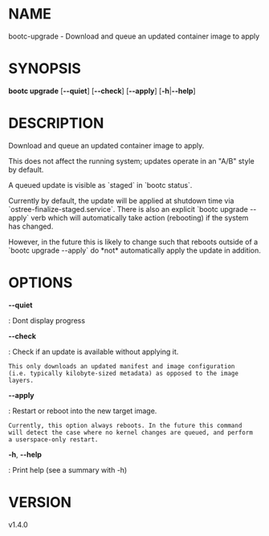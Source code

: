 # NAME

bootc-upgrade - Download and queue an updated container image to apply

# SYNOPSIS

**bootc upgrade** \[**\--quiet**\] \[**\--check**\] \[**\--apply**\]
\[**-h**\|**\--help**\]

# DESCRIPTION

Download and queue an updated container image to apply.

This does not affect the running system; updates operate in an \"A/B\"
style by default.

A queued update is visible as \`staged\` in \`bootc status\`.

Currently by default, the update will be applied at shutdown time via
\`ostree-finalize-staged.service\`. There is also an explicit \`bootc
upgrade \--apply\` verb which will automatically take action (rebooting)
if the system has changed.

However, in the future this is likely to change such that reboots
outside of a \`bootc upgrade \--apply\` do \*not\* automatically apply
the update in addition.

# OPTIONS

**\--quiet**

:   Dont display progress

**\--check**

:   Check if an update is available without applying it.

    This only downloads an updated manifest and image configuration
    (i.e. typically kilobyte-sized metadata) as opposed to the image
    layers.

**\--apply**

:   Restart or reboot into the new target image.

    Currently, this option always reboots. In the future this command
    will detect the case where no kernel changes are queued, and perform
    a userspace-only restart.

**-h**, **\--help**

:   Print help (see a summary with -h)

# VERSION

v1.4.0
